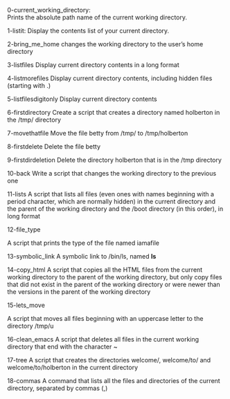 0-current_working_directory:  
Prints the absolute path name of the current working directory.

1-listit: 
Display the contents list of your current directory.

2-bring_me_home
changes the working directory to the user’s home directory

3-listfiles
Display current directory contents in a long format

4-listmorefiles
Display current directory contents, including hidden files (starting with .)

5-listfilesdigitonly
Display current directory contents

6-firstdirectory
Create a script that creates a directory named holberton in the /tmp/ directory

7-movethatfile
Move the file betty from /tmp/ to /tmp/holberton

8-firstdelete
Delete the file betty

9-firstdirdeletion
Delete the directory holberton that is in the /tmp directory

10-back
Write a script that changes the working directory to the previous one

11-lists
A script that lists all files (even ones with names beginning with a period character, which are normally hidden) in the current directory and the parent of the working directory and the /boot directory (in this order), in long format

12-file_type

A script that prints the type of the file named iamafile

13-symbolic_link
A symbolic link to /bin/ls, named __ls__

14-copy_html
A script that copies all the HTML files from the current working directory to the parent of the working directory, but only copy files that did not exist in the parent of the working directory or were newer than the versions in the parent of the working directory

15-lets_move

A script that moves all files beginning with an uppercase letter to the directory /tmp/u

16-clean_emacs
A script that deletes all files in the current working directory that end with the character ~

17-tree
A script that creates the directories welcome/, welcome/to/ and welcome/to/holberton in the current directory

18-commas
A command that lists all the files and directories of the current directory, separated by commas (,)